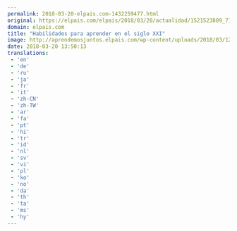 ```yaml
---
permalink: 2018-03-20-elpais.com-1432259477.html
original: https://elpais.com/elpais/2018/03/20/actualidad/1521523809_712039.html#?ref=rss&format=simple&link=link
domain: elpais.com
title: "Habilidades para aprender en el siglo XXI"
image: http://aprendemosjuntos.elpais.com/wp-content/uploads/2018/03/1200x628-02-4.jpg
date: 2018-03-20 13:50:13
translations: 
 - 'en'
 - 'de'
 - 'ru'
 - 'ja'
 - 'fr'
 - 'it'
 - 'zh-CN'
 - 'zh-TW'
 - 'ar'
 - 'fa'
 - 'pt'
 - 'hi'
 - 'tr'
 - 'id'
 - 'nl'
 - 'sv'
 - 'vi'
 - 'pl'
 - 'ko'
 - 'no'
 - 'da'
 - 'th'
 - 'ta'
 - 'ms'
 - 'hy'
---
```


